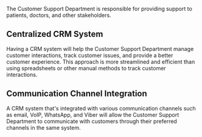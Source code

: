 The Customer Support Department is responsible for providing support to patients, doctors, and other stakeholders.

## Centralized CRM System
Having a CRM system will help the Customer Support Department manage customer interactions, track customer issues, and provide a better customer experience. This approach is more streamlined and efficient than using spreadsheets or other manual methods to track customer interactions.

## Communication Channel Integration
A CRM system that's integrated with various communication channels such as email, VoIP, WhatsApp, and Viber will allow the Customer Support Department to communicate with customers through their preferred channels in the same system.
